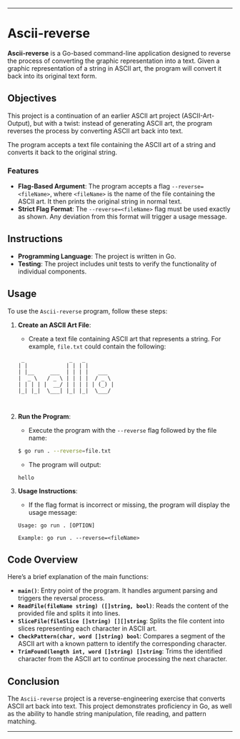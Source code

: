 
---

# Ascii-reverse

**Ascii-reverse** is a Go-based command-line application designed to reverse the process of converting the graphic representation into a text. Given a graphic representation of a string in ASCII art, the program will convert it back into its original text form.

## Objectives

This project is a continuation of an earlier ASCII art project (ASCII-Art-Output), but with a twist: instead of generating ASCII art, the program reverses the process by converting ASCII art back into text. 

The program accepts a text file containing the ASCII art of a string and converts it back to the original string.

### Features

- **Flag-Based Argument**: The program accepts a flag `--reverse=<fileName>`, where `<fileName>` is the name of the file containing the ASCII art. It then prints the original string in normal text.
- **Strict Flag Format**: The `--reverse=<fileName>` flag must be used exactly as shown. Any deviation from this format will trigger a usage message.

## Instructions

- **Programming Language**: The project is written in Go.
- **Testing**: The project includes unit tests to verify the functionality of individual components.

## Usage

To use the `Ascii-reverse` program, follow these steps:

1. **Create an ASCII Art File**:
   - Create a text file containing ASCII art that represents a string. For example, `file.txt` could contain the following:

    ```plaintext
     _              _   _          
    | |            | | | |         
    | |__     ___  | | | |   ___   
    |  _ \   / _ \ | | | |  / _ \  
    | | | | |  __/ | | | | | (_) | 
    |_| |_|  \___| |_| |_|  \___/  
                                  
                                  
    ```

2. **Run the Program**:
   - Execute the program with the `--reverse` flag followed by the file name:

    ```bash
    $ go run . --reverse=file.txt
    ```

   - The program will output:

    ```plaintext
    hello
    ```

3. **Usage Instructions**:
   - If the flag format is incorrect or missing, the program will display the usage message:

    ```plaintext
    Usage: go run . [OPTION]

    Example: go run . --reverse=<fileName>
    ```

## Code Overview

Here’s a brief explanation of the main functions:

- **`main()`**: Entry point of the program. It handles argument parsing and triggers the reversal process.
- **`ReadFile(fileName string) ([]string, bool)`**: Reads the content of the provided file and splits it into lines.
- **`SliceFile(fileSlice []string) [][]string`**: Splits the file content into slices representing each character in ASCII art.
- **`CheckPattern(char, word []string) bool`**: Compares a segment of the ASCII art with a known pattern to identify the corresponding character.
- **`TrimFound(length int, word []string) []string`**: Trims the identified character from the ASCII art to continue processing the next character.

## Conclusion

The `Ascii-reverse` project is a reverse-engineering exercise that converts ASCII art back into text. This project demonstrates proficiency in Go, as well as the ability to handle string manipulation, file reading, and pattern matching.

---

